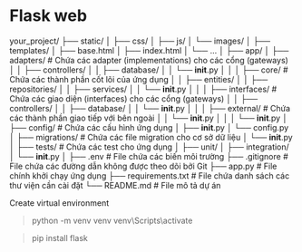 # Flask web
your_project/
├── static/
│   ├── css/
│   ├── js/
│   └── images/
│
├── templates/
│   ├── base.html
│   ├── index.html
│   └── ...
│
├── app/
│   ├── adapters/          # Chứa các adapter (implementations) cho các cổng (gateways)
│   │   ├── controllers/
│   │   ├── database/
│   │   └── __init__.py
│   │
│   ├── core/              # Chứa các thành phần cốt lõi của ứng dụng
│   │   ├── entities/
│   │   ├── repositories/
│   │   ├── services/
│   │   └── __init__.py
│   │
│   ├── interfaces/        # Chứa các giao diện (interfaces) cho các cổng (gateways)
│   │   ├── controllers/
│   │   ├── database/
│   │   └── __init__.py
│   │
│   ├── external/          # Chứa các thành phần giao tiếp với bên ngoài
│   │   └── __init__.py
│   │
│   └── __init__.py
│
├── config/                # Chứa các cấu hình ứng dụng
│   ├── __init__.py
│   └── config.py
│
├── migrations/            # Chứa các file migration cho cơ sở dữ liệu
│   └── __init__.py
│
├── tests/                 # Chứa các test cho ứng dụng
│   ├── unit/
│   ├── integration/
│   └── __init__.py
│
├── .env                   # File chứa các biến môi trường
├── .gitignore             # File chứa các đường dẫn không được theo dõi bởi Git
├── app.py                 # File chính khởi chạy ứng dụng
├── requirements.txt       # File chứa danh sách các thư viện cần cài đặt
└── README.md              # File mô tả dự án

Create virtual environment
> python -m venv venv
> venv\Scripts\activate

> pip install flask
